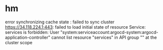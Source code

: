 # hm
  error synchronizing cache state : failed to sync cluster https://34.118.224.1:443: failed to load initial state of resource Service: services is forbidden: User "system:serviceaccount:argocd-system:argocd-application-controller" cannot list resource "services" in API group "" at the cluster scope

